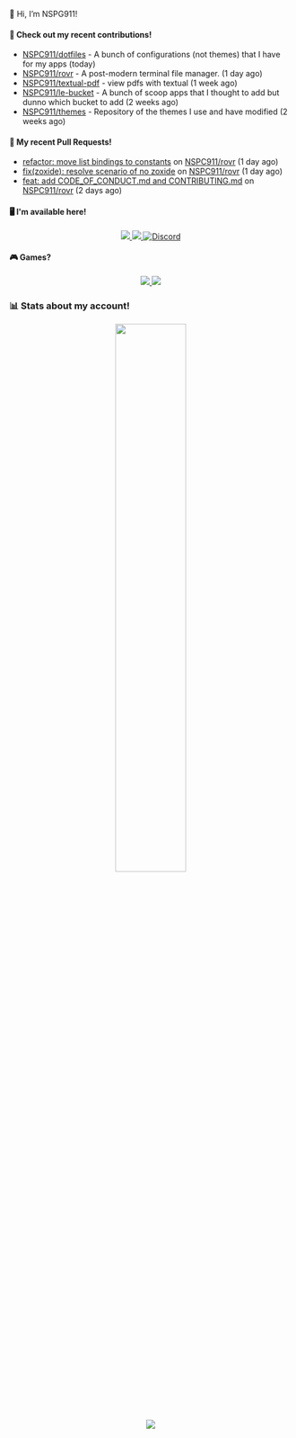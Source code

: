 👋 Hi, I’m NSPG911!

#### 👷 Check out my recent contributions!

- [NSPC911/dotfiles](https://github.com/NSPC911/dotfiles) - A bunch of configurations (not themes) that I have for my apps (today)
- [NSPC911/rovr](https://github.com/NSPC911/rovr) - A post-modern terminal file manager. (1 day ago)
- [NSPC911/textual-pdf](https://github.com/NSPC911/textual-pdf) - view pdfs with textual (1 week ago)
- [NSPC911/le-bucket](https://github.com/NSPC911/le-bucket) - A bunch of scoop apps that I thought to add but dunno which bucket to add (2 weeks ago)
- [NSPC911/themes](https://github.com/NSPC911/themes) - Repository of the themes I use and have modified (2 weeks ago)

#### 🔨 My recent Pull Requests!

- [refactor: move list bindings to constants](https://github.com/NSPC911/rovr/pull/88) on [NSPC911/rovr](https://github.com/NSPC911/rovr) (1 day ago)
- [fix(zoxide): resolve scenario of no zoxide](https://github.com/NSPC911/rovr/pull/87) on [NSPC911/rovr](https://github.com/NSPC911/rovr) (1 day ago)
- [feat: add CODE_OF_CONDUCT.md and CONTRIBUTING.md](https://github.com/NSPC911/rovr/pull/85) on [NSPC911/rovr](https://github.com/NSPC911/rovr) (2 days ago)

#### 🖥 I'm available here!

<div align="center">
  <a href="https://youtube.com/@nspg911" alt="YouTube" title="YouTube">
    <img src="https://img.shields.io/badge/YouTube-red?style=for-the-badge&logo=youtube&logoColor=black">
  </a>
  <a href="https://reddit.com/u/NotSoProGamerR" alt="Reddit" title="Reddit">
    <img src="https://img.shields.io/badge/Reddit-red?style=for-the-badge&logo=reddit&logoColor=black">
  </a>
  <a href="https://becomtweaks.github.io/discord" alt="Discord" title="Modbay">
    <img alt="Discord" src="https://img.shields.io/badge/Discord-3400ff?style=for-the-badge&logo=discord&logoColor=black">
  </a>
</div>

#### 🎮 Games?

<div align="center">
  <a href="https://www.hoyolab.com/accountCenter/postList?id=359897412" alt="Hoyolab" title="Hoyolab">
     <img src="https://img.shields.io/badge/Hoyolab-purple?style=for-the-badge">
  </a>
  <a href="https://link.brawlstars.com/invite/friend/en/?tag=CLQ8URPQ&token=xfxgxmse" alt="Brawl Stars" title="Brawl Starrs">
     <img src="https://img.shields.io/badge/Brawl_Stars-yellow?style=for-the-badge">
  </a>
</div>

### 📊 Stats about my account!
<p align="center">
  <img height="50%" width="auto" src="https://github-readme-stats.vercel.app/api?username=NSPC911&show_icons=true&count_private=true&theme=neon&hide_border=true&hide=prs&show=prs_merged&bg_color=00000000">
  <br>
  <img src="https://github-readme-streak-stats.herokuapp.com?user=NSPC911&theme=neon&hide_border=true&background=00000000">
</p>
